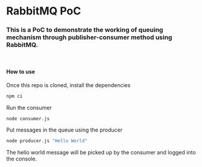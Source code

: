 # RabbitMQ PoC

### This is a PoC to demonstrate the working of queuing mechanism through publisher-consumer method using RabbitMQ.

<br>

#### How to use

Once this repo is cloned, install the dependencies

```sh
npm ci
```

Run the consumer

```sh
node consumer.js
```

Put messages in the queue using the producer

```sh
node producer.js "Hello World"
```

The hello world message will be picked up by the consumer and logged into the console.
